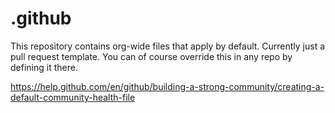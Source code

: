 # .github

This repository contains org-wide files that apply by default. Currently just a pull request template.
You can of course override this in any repo by defining it there.

https://help.github.com/en/github/building-a-strong-community/creating-a-default-community-health-file
